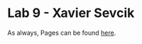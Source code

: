 # Lab 9 - Xavier Sevcik
As always, Pages can be found [here](https://xsevcik.github.io/Lab9_Starter/).
